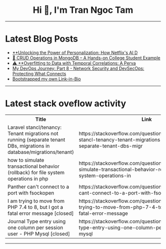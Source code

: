 <h1 align="center">Hi 👋, I'm Tran Ngoc Tam</h1>

---

# Latest Blog Posts 
<!-- BLOG-POST-LIST:START -->
- [**Unlocking the Power of Personalization: How Netflix&#39;s AI D](https://dev.to/drcarlosruizviquez/unlocking-the-power-of-personalization-how-netflixs-ai-d-403j)
- [🔹 CRUD Operations in MongoDB – A Hands-on College Student Example](https://dev.to/deepana_ee9087276132ad19f/crud-operations-in-mongodb-a-hands-on-college-student-example-3gjg)
- [⚠️ **Overfitting to Data with Temporal Correlations: A Perva](https://dev.to/drcarlosruizviquez/overfitting-to-data-with-temporal-correlations-a-perva-6g1)
- [My DevOps Journey: Part 8 - Network Security and DevSecOps: Protecting What Connects](https://dev.to/sheershsinha/my-devops-journey-part-8-network-security-and-devsecops-protecting-what-connects-3gna)
- [Bootstrapped my own Link-in-Bio](https://dev.to/omarambat/bootstrapped-my-own-link-in-bio-hj0)
<!-- BLOG-POST-LIST:END -->

---

# Latest stack oveflow activity
<table>
  <tr><th>Title</th><th>Link</th></tr>
  <!-- STACKOVERFLOW:START --><tr><td>Laravel stancl/tenancy: Tenant migrations not running &lpar;separate tenant DBs, migrations in database/migrations/tenant&rpar;</td><td>https://stackoverflow.com/questions/79783835/laravel-stancl-tenancy-tenant-migrations-not-running-separate-tenant-dbs-migr</td></tr><tr><td>how to simulate transactional behavior &lpar;rollback&rpar; for file system operations in php</td><td>https://stackoverflow.com/questions/79783775/how-to-simulate-transactional-behavior-rollback-for-file-system-operations-in</td></tr><tr><td>Panther can&#39;t connect to a port with fsockopen</td><td>https://stackoverflow.com/questions/79783685/panther-cant-connect-to-a-port-with-fsockopen</td></tr><tr><td>I am trying to move from PHP 7.4 to 8, but I got a fatal error message [closed]</td><td>https://stackoverflow.com/questions/79783178/i-am-trying-to-move-from-php-7-4-to-8-but-i-got-a-fatal-error-message</td></tr><tr><td>Journal Type entry using one column per session user - PHP Mysql [closed]</td><td>https://stackoverflow.com/questions/79783042/journal-type-entry-using-one-column-per-session-user-php-mysql</td></tr><!-- STACKOVERFLOW:END -->
</table>

---


